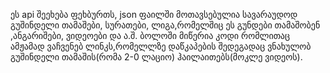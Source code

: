 ეს api შეეხება ფეხბურთს, json ფაილში მოთავსებულია სავარაუდოდ გუშინდელი თამაშები, სურათები, ლიგა,რომელშიც ეს გუნდები თამაშობენ ,ანგარიშები, ვიდეოები და ა.შ. ბოლოში მიწერია კოდი რომლითაც ამჟამად ვაჩვენებ ლინკს,რომელლზე დაწკაპების შედეგადაც ვნახულობ გუშინდელი თამაშის(რომა 2-0 ლაციო) ჰაილაითებს(მოკლე ვიდეოს).

